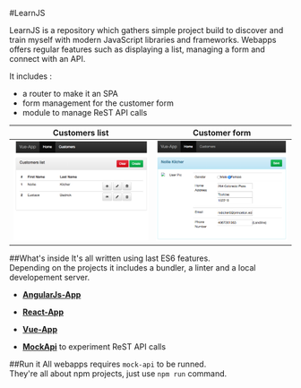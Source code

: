 #LearnJS

LearnJS is a repository which gathers simple project build to discover and train myself with modern JavaScript libraries and frameworks.
Webapps offers regular features such as displaying a list, managing a form and connect with an API.

It includes :
* a router to make it an SPA
* form management for the customer form 
* module to manage ReST API calls

|Customers list| Customer form|
|--------------|--------------|
|![customers-list](img/customers-list.png)|![customer-edit](img/customer-edit.png)|

##What's inside
It's all written using last ES6 features.  
Depending on the projects it includes a bundler, a linter and a local developement server.

* [**AngularJs-App**](angularjs-app)
* [**React-App**](react-app)
* [**Vue-App**](vue-app)

* [**MockApi**](mock-api) to experiment ReST API calls


##Run it
All webapps requires `mock-api` to be runned.  
They're all about npm projects, just use `npm run` command.
